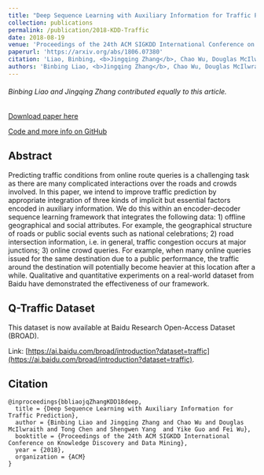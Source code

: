 ```yaml
---
title: "Deep Sequence Learning with Auxiliary Information for Traffic Prediction"
collection: publications
permalink: /publication/2018-KDD-Traffic
date: 2018-08-19
venue: 'Proceedings of the 24th ACM SIGKDD International Conference on Knowledge Discovery and Data Mining'
paperurl: 'https://arxiv.org/abs/1806.07380'
citation: 'Liao, Binbing, <b>Jingqing Zhang</b>, Chao Wu, Douglas McIlwraith, Tong Chen, Shengwen Yang, Yike Guo, and Fei Wu. "Deep Sequence Learning with Auxiliary Information for Traffic Prediction." In Proceedings of the 24th ACM SIGKDD International Conference on Knowledge Discovery and Data Mining, ACM, 2018.'
authors: 'Binbing Liao, <b>Jingqing Zhang</b>, Chao Wu, Douglas McIlwraith, Tong Chen, Shengwen Yang, Yike Guo, Fei Wu'
---
```


###### Binbing Liao and Jingqing Zhang contributed equally to this article. 

[Download paper here](https://arxiv.org/pdf/1806.07380.pdf)

[Code and more info on GitHub](https://github.com/JingqingZ/BaiduTraffic)

## Abstract
Predicting traffic conditions from online route queries is a challenging task as there are many complicated interactions over the roads and crowds involved. In this paper, we intend to improve traffic prediction by appropriate integration of three kinds of implicit but essential factors encoded in auxiliary information. We do this within an encoder-decoder sequence learning framework that integrates the following data: 1) offline geographical and social attributes. For example, the geographical structure of roads or public social events such as national celebrations; 2) road intersection information, i.e. in general, traffic congestion occurs at major junctions; 3) online crowd queries. For example, when many online queries issued for the same destination due to a public performance, the traffic around the destination will potentially become heavier at this location after a while. Qualitative and quantitative experiments on a real-world dataset from Baidu have demonstrated the effectiveness of our framework.


## Q-Traffic Dataset
This dataset is now available at Baidu Research Open-Access Dataset (BROAD).

Link: [https://ai.baidu.com/broad/introduction?dataset=traffic](https://ai.baidu.com/broad/introduction?dataset=traffic).


## Citation
```
@inproceedings{bbliaojqZhangKDD18deep,  
  title = {Deep Sequence Learning with Auxiliary Information for Traffic Prediction},  
  author = {Binbing Liao and Jingqing Zhang and Chao Wu and Douglas McIlwraith and Tong Chen and Shengwen Yang  and Yike Guo and Fei Wu},  
  booktitle = {Proceedings of the 24th ACM SIGKDD International Conference on Knowledge Discovery and Data Mining},  
  year = {2018},  
  organization = {ACM}  
}  
```
